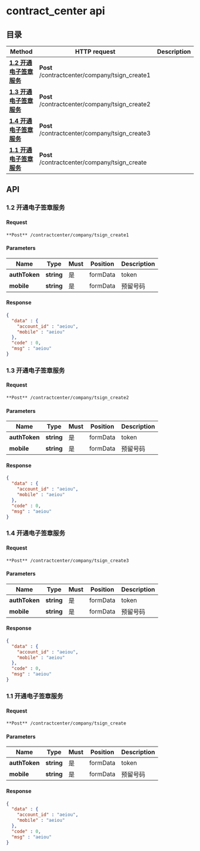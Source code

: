 # contract_center api

## 目录

Method | HTTP request | Description
------------- | ------------- | -------------
[**1.2 开通电子签章服务**](DefaultApi.md#CompanyTsignCreate1Post) | **Post** /contractcenter/company/tsign_create1 | 
[**1.3 开通电子签章服务**](DefaultApi.md#CompanyTsignCreate2Post) | **Post** /contractcenter/company/tsign_create2 | 
[**1.4 开通电子签章服务**](DefaultApi.md#CompanyTsignCreate3Post) | **Post** /contractcenter/company/tsign_create3 | 
[**1.1 开通电子签章服务**](DefaultApi.md#CompanyTsignCreatePost) | **Post** /contractcenter/company/tsign_create | 


## API

### <a id="CompanyTsignCreate1Post">1.2 开通电子签章服务</a>

#### Request

```http
**Post** /contractcenter/company/tsign_create1
```

#### Parameters

Name|Type|Must|Position|Description
----|----|----|--------|--------
 **authToken** | **string**| 是 | formData | token
 **mobile** | **string**| 是 | formData | 预留号码

#### Response
```json
{
  "data" : {
    "account_id" : "aeiou",
    "mobile" : "aeiou"
  },
  "code" : 0,
  "msg" : "aeiou"
}
```

### <a id="CompanyTsignCreate2Post">1.3 开通电子签章服务</a>

#### Request

```http
**Post** /contractcenter/company/tsign_create2
```

#### Parameters

Name|Type|Must|Position|Description
----|----|----|--------|--------
 **authToken** | **string**| 是 | formData | token
 **mobile** | **string**| 是 | formData | 预留号码

#### Response
```json
{
  "data" : {
    "account_id" : "aeiou",
    "mobile" : "aeiou"
  },
  "code" : 0,
  "msg" : "aeiou"
}
```

### <a id="CompanyTsignCreate3Post">1.4 开通电子签章服务</a>

#### Request

```http
**Post** /contractcenter/company/tsign_create3
```

#### Parameters

Name|Type|Must|Position|Description
----|----|----|--------|--------
 **authToken** | **string**| 是 | formData | token
 **mobile** | **string**| 是 | formData | 预留号码

#### Response
```json
{
  "data" : {
    "account_id" : "aeiou",
    "mobile" : "aeiou"
  },
  "code" : 0,
  "msg" : "aeiou"
}
```

### <a id="CompanyTsignCreatePost">1.1 开通电子签章服务</a>

#### Request

```http
**Post** /contractcenter/company/tsign_create
```

#### Parameters

Name|Type|Must|Position|Description
----|----|----|--------|--------
 **authToken** | **string**| 是 | formData | token
 **mobile** | **string**| 是 | formData | 预留号码

#### Response
```json
{
  "data" : {
    "account_id" : "aeiou",
    "mobile" : "aeiou"
  },
  "code" : 0,
  "msg" : "aeiou"
}
```

